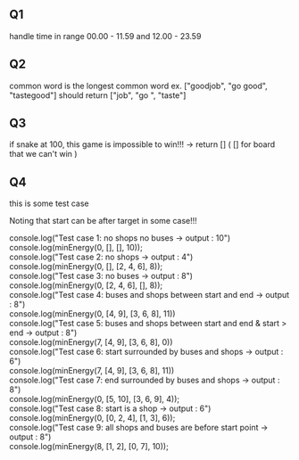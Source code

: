 ## Q1
handle time in range 00.00 - 11.59 and 12.00 - 23.59
## Q2
common word is the longest common word ex. ["goodjob", "go good", "tastegood"] should return ["job", "go ", "taste"]
## Q3
if snake at 100, this game is impossible to win!!! -> return []
( [] for board that we can't win )
## Q4
this is some test case <br>

Noting that start can be after target in some case!!!<br>

console.log("Test case 1: no shops no buses -> output : 10") <br>
console.log(minEnergy(0, [], [], 10)); <br>
console.log("Test case 2: no shops -> output : 4") <br>
console.log(minEnergy(0, [], [2, 4, 6], 8)); <br>
console.log("Test case 3: no buses -> output : 8") <br>
console.log(minEnergy(0, [2, 4, 6], [], 8)); <br>
console.log("Test case 4: buses and shops between start and end -> output : 8") <br>
console.log(minEnergy(0, [4, 9], [3, 6, 8], 11)) <br>
console.log("Test case 5: buses and shops between start and end & start > end -> output : 8") <br>
console.log(minEnergy(7, [4, 9], [3, 6, 8], 0)) <br>
console.log("Test case 6: start surrounded by buses and shops -> output : 6") <br>
console.log(minEnergy(7, [4, 9], [3, 6, 8], 11)) <br>
console.log("Test case 7: end surrounded by buses and shops -> output : 8") <br>
console.log(minEnergy(0, [5, 10], [3, 6, 9], 4)); <br>
console.log("Test case 8: start is a shop -> output : 6") <br>
console.log(minEnergy(0, [0, 2, 4], [1, 3], 6)); <br>
console.log("Test case 9: all shops and buses are before start point -> output : 8") <br>
console.log(minEnergy(8, [1, 2], [0, 7], 10)); <br>
